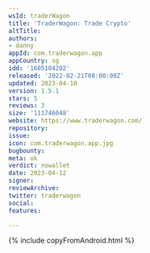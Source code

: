 ```yaml
---
wsId: traderWagon
title: 'TraderWagon: Trade Crypto'
altTitle: 
authors:
- danny 
appId: com.traderwagon.app
appCountry: sg
idd: '1605104202'
released: '2022-02-21T08:00:00Z'
updated: 2023-04-10
version: 1.5.1
stars: 5
reviews: 3
size: '111746048'
website: https://www.traderwagon.com/
repository: 
issue: 
icon: com.traderwagon.app.jpg
bugbounty: 
meta: ok
verdict: nowallet
date: 2023-04-12
signer: 
reviewArchive: 
twitter: traderwagon
social: 
features: 

---
```

{% include copyFromAndroid.html %}

